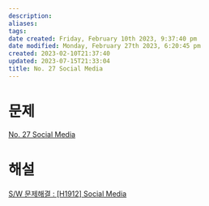 ```yaml
---
description:
aliases: 
tags: 
date created: Friday, February 10th 2023, 9:37:40 pm
date modified: Monday, February 27th 2023, 6:20:45 pm
created: 2023-02-10T21:37:40
updated: 2023-07-15T21:33:04
title: No. 27 Social Media
---
```


# 문제

[No. 27 Social Media](https://swexpertacademy.com/main/talk/codeBattle/problemDetail.do?contestProbId=AXASthA6AyQDFAXq&categoryId=AYWab_JKjkwDFAQK&categoryType=BATTLE&battleMainPageIndex=1)

# 해설

[S/W 문제해결 : [H1912] Social Media](https://swexpertacademy.com/main/help/review/contentsReviewDetail.do?contentId=24001)
